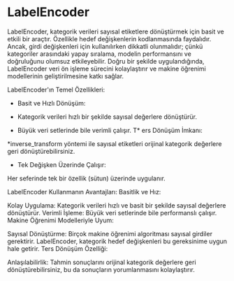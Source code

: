 # LabelEncoder

LabelEncoder, kategorik verileri sayısal etiketlere dönüştürmek için basit ve etkili bir araçtır. Özellikle hedef değişkenlerin kodlanmasında faydalıdır. Ancak, girdi değişkenleri için kullanılırken dikkatli olunmalıdır; çünkü kategoriler arasındaki yapay sıralama, modelin performansını ve doğruluğunu olumsuz etkileyebilir. Doğru bir şekilde uygulandığında, LabelEncoder veri ön işleme sürecini kolaylaştırır ve makine öğrenimi modellerinin geliştirilmesine katkı sağlar.



LabelEncoder'ın Temel Özellikleri:
* Basit ve Hızlı Dönüşüm:

* Kategorik verileri hızlı bir şekilde sayısal değerlere dönüştürür.
* Büyük veri setlerinde bile verimli çalışır.
T* ers Dönüşüm İmkanı:

*inverse_transform yöntemi ile sayısal etiketleri orijinal kategorik değerlere geri dönüştürebilirsiniz.
* Tek Değişken Üzerinde Çalışır:

Her seferinde tek bir özellik (sütun) üzerinde uygulanır.

LabelEncoder Kullanmanın Avantajları:
Basitlik ve Hız:

Kolay Uygulama: Kategorik verileri hızlı ve basit bir şekilde sayısal değerlere dönüştürür.
Verimli İşleme: Büyük veri setlerinde bile performanslı çalışır.
Makine Öğrenimi Modelleriyle Uyum:

Sayısal Dönüştürme: Birçok makine öğrenimi algoritması sayısal girdiler gerektirir. LabelEncoder, kategorik hedef değişkenleri bu gereksinime uygun hale getirir.
Ters Dönüşüm Özelliği:

Anlaşılabilirlik: Tahmin sonuçlarını orijinal kategorik değerlere geri dönüştürebilirsiniz, bu da sonuçların yorumlanmasını kolaylaştırır.
